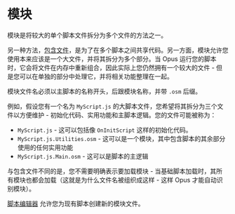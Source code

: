 # 模块

模块是将较大的单个脚本文件拆分为多个文件的方法之一。

另一种方法，[包含文件](include_files.zh.md)，是为了在多个脚本之间共享代码。另一方面，模块允许您使用本来应该是一个大文件，并将其拆分为多个部分。当 Opus 运行您的脚本时，它会将文件在内存中重新组合，因此实际上您仍然拥有一个较大的文件 - 但是您可以在单独的部分中处理它，并将相关功能整理在一起。

模块文件名必须以主脚本的名称开头，后跟模块名称，并带 `.osm` 后缀。

例如，假设您有一个名为 `MyScript.js` 的大脚本文件，您希望将其拆分为三个文件以方便维护 - 初始化代码、实用功能和主脚本逻辑。您的文件可能被称为：

- `MyScript.js` - 这可以包括像 `OnInitScript` 这样的初始化代码。
- `MyScript.js.Utilities.osm` - 这可以是一个模块，其中包含脚本的其余部分使用的任何实用功能
- `MyScript.js.Main.osm` - 这可以是脚本的主逻辑

与包含文件不同的是，您不需要明确表示要加载模块 - 当基础脚本加载时，其所有模块也都会加载（这就是为什么文件名被组织成这样 - 这样 Opus 才能自动识别模块）。

[脚本编辑器](../script_editor/README.zh.md) 允许您为现有脚本创建新的模块文件。